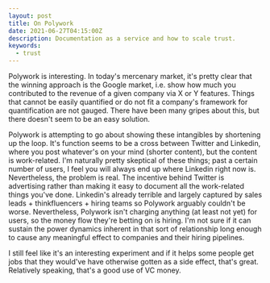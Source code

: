```yaml
---
layout: post
title: On Polywork
date: 2021-06-27T04:15:00Z
description: Documentation as a service and how to scale trust.
keywords:
  - trust
---
```


Polywork is interesting. In today's mercenary market, it's pretty clear that the winning approach is the Google market, i.e. show how much you contributed to the revenue of a given company via X or Y features. Things that cannot be easily quantified or do not fit a company's framework for quantification are not gauged. There have been many gripes about this, but there doesn't seem to be an easy solution.

Polywork is attempting to go about showing these intangibles by shortening up the loop. It's function seems to be a cross between Twitter and Linkedin, where you post whatever's on your mind (shorter content), but the content is work-related. I'm naturally pretty skeptical of these things; past a certain number of users, I feel you will always end up where Linkedin right now is. Nevertheless, the problem is real. The incentive behind Twitter is advertising rather than making it easy to document all the work-related things you've done. Linkedin's already terrible and largely captured by sales leads + thinkfluencers + hiring teams so Polywork arguably couldn't be worse. Nevertheless, Polywork isn't charging anything (at least not yet) for users, so the money flow they're betting on is hiring. I'm not sure if it can sustain the power dynamics inherent in that sort of relationship long enough to cause any meaningful effect to companies and their hiring pipelines.

I still feel like it's an interesting experiment and if it helps some people get jobs that they would've have otherwise gotten as a side effect, that's great. Relatively speaking, that's a good use of VC money.
